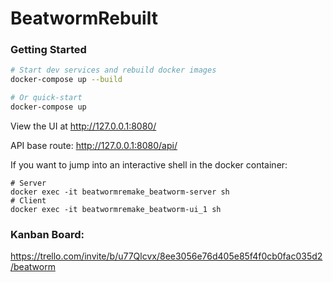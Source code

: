 # BeatwormRebuilt

### Getting Started

```bash
# Start dev services and rebuild docker images
docker-compose up --build

# Or quick-start
docker-compose up
```
View the UI at http://127.0.0.1:8080/

API base route: http://127.0.0.1:8080/api/


If you want to jump into an interactive shell in the docker container:
```
# Server
docker exec -it beatwormremake_beatworm-server sh
# Client
docker exec -it beatwormremake_beatworm-ui_1 sh
```

### Kanban Board:
https://trello.com/invite/b/u77Qlcvx/8ee3056e76d405e85f4f0cb0fac035d2/beatworm

